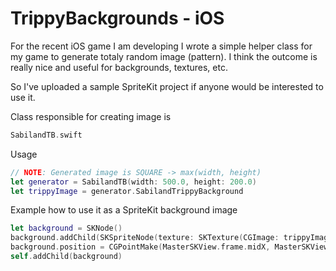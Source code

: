 # TrippyBackgrounds - iOS

For the recent iOS game I am developing I wrote a simple helper class for my game to generate totaly random image (pattern). I think the outcome is really nice and useful for backgrounds, textures, etc.

So I've uploaded a sample SpriteKit project if anyone would be interested to use it.

Class responsible for creating image is

```swift
SabilandTB.swift
```

Usage

```swift
// NOTE: Generated image is SQUARE -> max(width, height)
let generator = SabilandTB(width: 500.0, height: 200.0)
let trippyImage = generator.SabilandTrippyBackground
```

Example how to use it as a SpriteKit background image

```swift
let background = SKNode()
background.addChild(SKSpriteNode(texture: SKTexture(CGImage: trippyImage.CGImage!)))
background.position = CGPointMake(MasterSKView.frame.midX, MasterSKView.frame.midY)
self.addChild(background)
```

